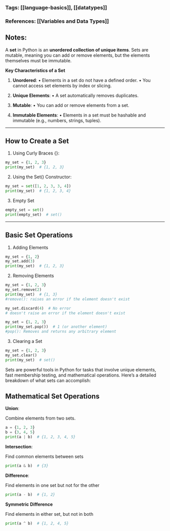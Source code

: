 ### Tags: [[language-basics]], [[datatypes]]
### References: [[Variables and Data Types]]

## Notes:

A **set** in Python is an **unordered collection of unique items**. Sets are mutable, meaning you can add or remove elements, but the elements themselves must be immutable.

**Key Characteristics of a Set**

1. **Unordered**:
• Elements in a set do not have a defined order.
• You cannot access set elements by index or slicing.

2. **Unique Elements**:
• A set automatically removes duplicates.

3. **Mutable**:
• You can add or remove elements from a set.

4. **Immutable Elements**:
• Elements in a set must be hashable and immutable (e.g., numbers, strings, tuples).

---

## How to Create a Set

1. Using Curly Braces {}:
```python
my_set = {1, 2, 3}
print(my_set)  # {1, 2, 3}
```
2. Using the Set() Constructor:
```python
my_set = set([1, 2, 3, 3, 4])
print(my_set)  # {1, 2, 3, 4}
```
3. Empty Set
```python
empty_set = set()
print(empty_set)  # set()
```

---

## Basic Set Operations

1. Adding Elements
```python
my_set = {1, 2}
my_set.add(3)
print(my_set)  # {1, 2, 3}
```
2. Removing Elements
```python
my_set = {1, 2, 3}
my_set.remove(2)
print(my_set)  # {1, 3}
#remove(): raises an error if the element doesn't exist

my_set.discard(4)  # No error
# doesn't raise an error if the element doesn't exist

my_set = {1, 2, 3}
print(my_set.pop())  # 1 (or another element)
#pop(): Removes and returns any arbitrary element

```
3. Clearing a Set
```python
my_set = {1, 2, 3}
my_set.clear()
print(my_set)  # set()
```

Sets are powerful tools in Python for tasks that involve unique elements, fast membership testing, and mathematical operations. Here’s a detailed breakdown of what sets can accomplish:

## Mathematical Set Operations

**Union**:

Combine elements from two sets.
```python
a = {1, 2, 3}
b = {3, 4, 5}
print(a | b)  # {1, 2, 3, 4, 5}
```

**Intersection**:

Find common elements between sets
```python
print(a & b)  # {3}
```

**Difference**:

Find elements in one set but not for the other
```python
print(a - b)  # {1, 2}
```

**Symmetric** **Difference**

Find elements in either set, but not in both
```python
print(a ^ b)  # {1, 2, 4, 5}
```
